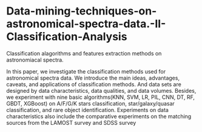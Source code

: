 # Data-mining-techniques-on-astronomical-spectra-data.-II-Classification-Analysis
Classification alagorithms and features extraction methods on astronomiacal spectra.

In this paper, we investigate the classification methods used for astronomical spectra data. We introduce the main ideas, advantages, caveats, and applications of classification methods. And data sets are
designed by data characteristics, data qualities, and data volumes.
Besides, we experiment with nine basic algorithms(KNN, SVM, LR,
PIL, CNN, DT, RF, GBDT, XGBoost) on A/F/G/K stars classification, star/galaxy/quasar classification, and rare object identification.
Experiments on data characteristics also include the comparative
experiments on the matching sources from the LAMOST survey and
SDSS survey
